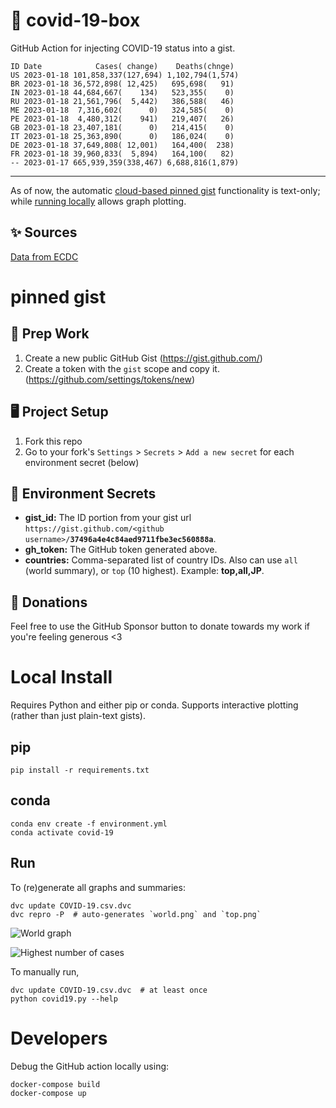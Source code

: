 # 🏥 covid-19-box

GitHub Action for injecting COVID-19 status into a gist.

```
ID Date            Cases( change)    Deaths(chnge)
US 2023-01-18 101,858,337(127,694) 1,102,794(1,574)
BR 2023-01-18 36,572,898( 12,425)   695,698(   91)
IN 2023-01-18 44,684,667(    134)   523,355(    0)
RU 2023-01-18 21,561,796(  5,442)   386,588(   46)
ME 2023-01-18  7,316,602(      0)   324,585(    0)
PE 2023-01-18  4,480,312(    941)   219,407(   26)
GB 2023-01-18 23,407,181(      0)   214,415(    0)
IT 2023-01-18 25,363,890(      0)   186,024(    0)
DE 2023-01-18 37,649,808( 12,001)   164,400(  238)
FR 2023-01-18 39,960,833(  5,894)   164,100(   82)
-- 2023-01-17 665,939,359(338,467) 6,688,816(1,879)
```

---

As of now, the automatic [cloud-based pinned gist](#pinned-gist) functionality is text-only;
while [running locally](#local-install) allows graph plotting.

## ✨ Sources

[Data from ECDC](https://www.ecdc.europa.eu/en/publications-data/download-todays-data-geographic-distribution-covid-19-cases-worldwide)

# pinned gist

## 🎒 Prep Work
1. Create a new public GitHub Gist (https://gist.github.com/)
1. Create a token with the `gist` scope and copy it. (https://github.com/settings/tokens/new)

## 🖥 Project Setup
1. Fork this repo
1. Go to your fork's `Settings` > `Secrets` > `Add a new secret` for each environment secret (below)

## 🤫 Environment Secrets
- **gist_id:** The ID portion from your gist url `https://gist.github.com/<github username>/`**`37496a4e4c84aed9711fbe3ec560888a`**.
- **gh_token:** The GitHub token generated above.
- **countries:** Comma-separated list of country IDs. Also can use `all` (world summary), or `top` (10 highest). Example: **top,all,JP**.

## 💸 Donations

Feel free to use the GitHub Sponsor button to donate towards my work if you're feeling generous <3

# Local Install

Requires Python and either pip or conda. Supports interactive plotting (rather than just plain-text gists).

## pip

```
pip install -r requirements.txt
```

## conda

```
conda env create -f environment.yml
conda activate covid-19
```

## Run

To (re)generate all graphs and summaries:

```
dvc update COVID-19.csv.dvc
dvc repro -P  # auto-generates `world.png` and `top.png`
```

![World graph](world.png)

![Highest number of cases](top.png)

To manually run,

```
dvc update COVID-19.csv.dvc  # at least once
python covid19.py --help
```

# Developers

Debug the GitHub action locally using:

```
docker-compose build
docker-compose up
```
